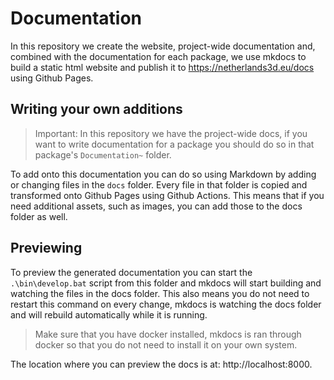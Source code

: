 Documentation
=============

In this repository we create the website, project-wide documentation and, combined with the documentation for 
each package, we use mkdocs to build a static html website and publish it to https://netherlands3d.eu/docs using 
Github Pages.

Writing your own additions
--------------------------

> Important: In this repository we have the project-wide docs, if you want to write documentation for a package you
> should do so in that package's `Documentation~` folder.

To add onto this documentation you can do so using Markdown by adding or changing files in the `docs` folder. Every 
file in that folder is copied and transformed onto Github Pages using Github Actions. This means that if you need
additional assets, such as images, you can add those to the docs folder as well.

Previewing
----------

To preview the generated documentation you can start the `.\bin\develop.bat` script from this folder and mkdocs will
start building and watching the files in the docs folder. This also means you do not need to restart this command
on every change, mkdocs is watching the docs folder and will rebuild automatically while it is running.

> Make sure that you have docker installed, mkdocs is ran through docker so that you do not need to install it on your 
> own system. 

The location where you can preview the docs is at: http://localhost:8000.

